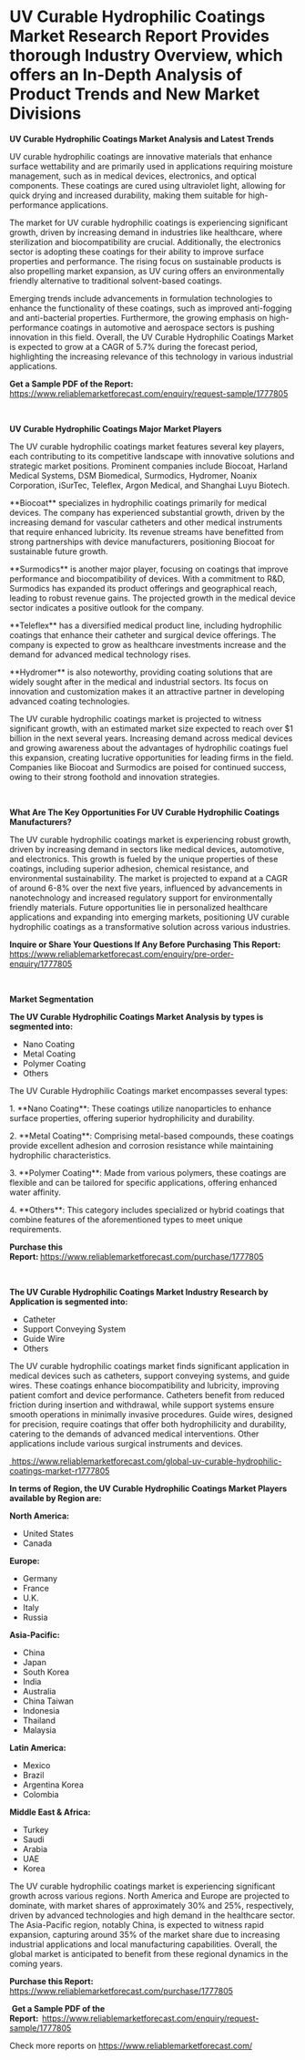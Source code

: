 <p><h1>UV Curable Hydrophilic Coatings Market Research Report Provides thorough Industry Overview, which offers an In-Depth Analysis of Product Trends and New Market Divisions</h1></p><p><strong>UV Curable Hydrophilic Coatings Market Analysis and Latest Trends</strong></p>
<p><p>UV curable hydrophilic coatings are innovative materials that enhance surface wettability and are primarily used in applications requiring moisture management, such as in medical devices, electronics, and optical components. These coatings are cured using ultraviolet light, allowing for quick drying and increased durability, making them suitable for high-performance applications.</p><p>The market for UV curable hydrophilic coatings is experiencing significant growth, driven by increasing demand in industries like healthcare, where sterilization and biocompatibility are crucial. Additionally, the electronics sector is adopting these coatings for their ability to improve surface properties and performance. The rising focus on sustainable products is also propelling market expansion, as UV curing offers an environmentally friendly alternative to traditional solvent-based coatings.</p><p>Emerging trends include advancements in formulation technologies to enhance the functionality of these coatings, such as improved anti-fogging and anti-bacterial properties. Furthermore, the growing emphasis on high-performance coatings in automotive and aerospace sectors is pushing innovation in this field. Overall, the UV Curable Hydrophilic Coatings Market is expected to grow at a CAGR of 5.7% during the forecast period, highlighting the increasing relevance of this technology in various industrial applications.</p></p>
<p><strong>Get a Sample PDF of the Report:&nbsp;</strong> <a href="https://www.reliablemarketforecast.com/enquiry/request-sample/1777805?utm_campaign=2950&utm_medium=2&utm_source=Github&utm_content=ia&utm_term=03042025&utm_id=uv-curable-hydrophilic-coatings">https://www.reliablemarketforecast.com/enquiry/request-sample/1777805</a></p>
<p>&nbsp;</p>
<p><strong>UV Curable Hydrophilic Coatings Major Market Players</strong></p>
<p><p>The UV curable hydrophilic coatings market features several key players, each contributing to its competitive landscape with innovative solutions and strategic market positions. Prominent companies include Biocoat, Harland Medical Systems, DSM Biomedical, Surmodics, Hydromer, Noanix Corporation, iSurTec, Teleflex, Argon Medical, and Shanghai Luyu Biotech.</p><p>**Biocoat** specializes in hydrophilic coatings primarily for medical devices. The company has experienced substantial growth, driven by the increasing demand for vascular catheters and other medical instruments that require enhanced lubricity. Its revenue streams have benefitted from strong partnerships with device manufacturers, positioning Biocoat for sustainable future growth.</p><p>**Surmodics** is another major player, focusing on coatings that improve performance and biocompatibility of devices. With a commitment to R&D, Surmodics has expanded its product offerings and geographical reach, leading to robust revenue gains. The projected growth in the medical device sector indicates a positive outlook for the company.</p><p>**Teleflex** has a diversified medical product line, including hydrophilic coatings that enhance their catheter and surgical device offerings. The company is expected to grow as healthcare investments increase and the demand for advanced medical technology rises.</p><p>**Hydromer** is also noteworthy, providing coating solutions that are widely sought after in the medical and industrial sectors. Its focus on innovation and customization makes it an attractive partner in developing advanced coating technologies.</p><p>The UV curable hydrophilic coatings market is projected to witness significant growth, with an estimated market size expected to reach over $1 billion in the next several years. Increasing demand across medical devices and growing awareness about the advantages of hydrophilic coatings fuel this expansion, creating lucrative opportunities for leading firms in the field. Companies like Biocoat and Surmodics are poised for continued success, owing to their strong foothold and innovation strategies.</p></p>
<p>&nbsp;</p>
<p><strong>What Are The Key Opportunities For UV Curable Hydrophilic Coatings Manufacturers?</strong></p>
<p><p>The UV curable hydrophilic coatings market is experiencing robust growth, driven by increasing demand in sectors like medical devices, automotive, and electronics. This growth is fueled by the unique properties of these coatings, including superior adhesion, chemical resistance, and environmental sustainability. The market is projected to expand at a CAGR of around 6-8% over the next five years, influenced by advancements in nanotechnology and increased regulatory support for environmentally friendly materials. Future opportunities lie in personalized healthcare applications and expanding into emerging markets, positioning UV curable hydrophilic coatings as a transformative solution across various industries.</p></p>
<p><strong>Inquire or Share Your Questions If Any Before Purchasing This Report:</strong> <a href="https://www.reliablemarketforecast.com/enquiry/pre-order-enquiry/1777805?utm_campaign=2950&utm_medium=2&utm_source=Github&utm_content=ia&utm_term=03042025&utm_id=uv-curable-hydrophilic-coatings">https://www.reliablemarketforecast.com/enquiry/pre-order-enquiry/1777805</a></p>
<p>&nbsp;</p>
<p><strong>Market Segmentation</strong></p>
<p><strong>The UV Curable Hydrophilic Coatings Market Analysis by types is segmented into:</strong></p>
<p><ul><li>Nano Coating</li><li>Metal Coating</li><li>Polymer Coating</li><li>Others</li></ul></p>
<p><p>The UV Curable Hydrophilic Coatings market encompasses several types: </p><p>1. **Nano Coating**: These coatings utilize nanoparticles to enhance surface properties, offering superior hydrophilicity and durability.</p><p>2. **Metal Coating**: Comprising metal-based compounds, these coatings provide excellent adhesion and corrosion resistance while maintaining hydrophilic characteristics.</p><p>3. **Polymer Coating**: Made from various polymers, these coatings are flexible and can be tailored for specific applications, offering enhanced water affinity.</p><p>4. **Others**: This category includes specialized or hybrid coatings that combine features of the aforementioned types to meet unique requirements.</p></p>
<p><strong>Purchase this Report:&nbsp;</strong><a href="https://www.reliablemarketforecast.com/purchase/1777805?utm_campaign=2950&utm_medium=2&utm_source=Github&utm_content=ia&utm_term=03042025&utm_id=uv-curable-hydrophilic-coatings">https://www.reliablemarketforecast.com/purchase/1777805</a></p>
<p>&nbsp;</p>
<p><strong>The UV Curable Hydrophilic Coatings Market Industry Research by Application is segmented into:</strong></p>
<p><ul><li>Catheter</li><li>Support Conveying System</li><li>Guide Wire</li><li>Others</li></ul></p>
<p><p>The UV curable hydrophilic coatings market finds significant application in medical devices such as catheters, support conveying systems, and guide wires. These coatings enhance biocompatibility and lubricity, improving patient comfort and device performance. Catheters benefit from reduced friction during insertion and withdrawal, while support systems ensure smooth operations in minimally invasive procedures. Guide wires, designed for precision, require coatings that offer both hydrophilicity and durability, catering to the demands of advanced medical interventions. Other applications include various surgical instruments and devices.</p></p>
<p><a href="https://www.reliablemarketforecast.com/global-uv-curable-hydrophilic-coatings-market-r1777805?utm_campaign=2950&utm_medium=2&utm_source=Github&utm_content=ia&utm_term=03042025&utm_id=uv-curable-hydrophilic-coatings">&nbsp;https://www.reliablemarketforecast.com/global-uv-curable-hydrophilic-coatings-market-r1777805</a></p>
<p><strong>In terms of Region, the UV Curable Hydrophilic Coatings Market Players available by Region are:</strong></p>
<p>
    <p> <strong> North America: </strong>
        <ul>
            <li>United States</li>
            <li>Canada</li>
        </ul>
        </p> 
    <p> <strong> Europe: </strong>
        <ul>
            <li>Germany</li>
            <li>France</li>
            <li>U.K.</li>
            <li>Italy</li>
            <li>Russia</li>
        </ul>
        </p> 
    <p> <strong> Asia-Pacific: </strong>
        <ul>
            <li>China</li>
            <li>Japan</li>
            <li>South Korea</li>
            <li>India</li>
            <li>Australia</li>
            <li>China Taiwan</li>
            <li>Indonesia</li>
            <li>Thailand</li>
            <li>Malaysia</li>
        </ul>
        </p> 
    <p> <strong> Latin America: </strong>
        <ul>
            <li>Mexico</li>
            <li>Brazil</li>
            <li>Argentina Korea</li>
            <li>Colombia</li>
        </ul>
        </p> 
    <p> <strong> Middle East & Africa: </strong>
        <ul>
            <li>Turkey</li>
            <li>Saudi</li>
            <li>Arabia</li>
            <li>UAE</li>
            <li>Korea</li>
        </ul>
    </p>
    </p>
<p><p>The UV curable hydrophilic coatings market is experiencing significant growth across various regions. North America and Europe are projected to dominate, with market shares of approximately 30% and 25%, respectively, driven by advanced technologies and high demand in the healthcare sector. The Asia-Pacific region, notably China, is expected to witness rapid expansion, capturing around 35% of the market share due to increasing industrial applications and local manufacturing capabilities. Overall, the global market is anticipated to benefit from these regional dynamics in the coming years.</p></p>
<p><strong>Purchase this Report: </strong><a href="https://www.reliablemarketforecast.com/purchase/1777805?utm_campaign=2950&utm_medium=2&utm_source=Github&utm_content=ia&utm_term=03042025&utm_id=uv-curable-hydrophilic-coatings">https://www.reliablemarketforecast.com/purchase/1777805</a></p>
<p>&nbsp;<strong>Get a Sample PDF of the Report:&nbsp;&nbsp;</strong><a href="https://www.reliablemarketforecast.com/enquiry/request-sample/1777805?utm_campaign=2950&utm_medium=2&utm_source=Github&utm_content=ia&utm_term=03042025&utm_id=uv-curable-hydrophilic-coatings">https://www.reliablemarketforecast.com/enquiry/request-sample/1777805</a></p>
<p><strong></strong></p>
<p>Check more reports on <a href="https://www.reliablemarketforecast.com/?utm_campaign=2950&utm_medium=2&utm_source=Github&utm_content=ia&utm_term=03042025&utm_id=uv-curable-hydrophilic-coatings">https://www.reliablemarketforecast.com/</a></p>